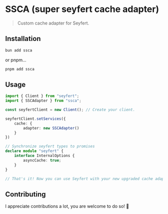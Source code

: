 # SSCA (super seyfert cache adapter)
> Custom cache adapter for Seyfert.

## Installation
```bash
bun add ssca
```

or pnpm...
```bash
pnpm add ssca
```

## Usage
```ts
import { Client } from "seyfert";
import { SSCAdapter } from "ssca";

const seyfertClient = new Client(); // Create your client.

seyfertClient.setServices({
    cache: {
        adapter: new SSCAdapter()
    }
})

// Synchronize seyfert types to promises
declare module "seyfert" {
    interface InternalOptions {
        asyncCache: true;
    }
}

// That's it! Now you can use Seyfert with your new upgraded cache adapter!
```

## Contributing
I appreciate contributions a lot, you are welcome to do so! 🥰
